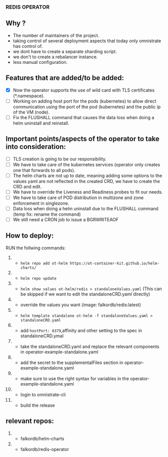 ### REDIS OPERATOR

## Why ?
- The number of maintainers of the project.
- taking control of several deployment aspects that today only omnistrate has control of.
- we dont have to create a separate sharding script.
- we don't to create a rebalancer instance.
- less manual configuration.

## Features that are added/to be added:
- [x] Now the operator supports the use of wild card with TLS certificates (*.namespace).
- [ ] Working on adding host port for the pods (kubernetes) to allow direct communication using the port of the pod (kubernetes) and the public ip of the VM (node).
- [ ] Fix the FLUSHALL command that causes the data loss when doing a helm uninstall and reinstall.

## Important points/aspects of the operator to take into consideration:
- [ ] TLS creation is going to be our responsibility.
- [ ] We have to take care of the kubernetes services (operator only creates one that forwards to all pods).
- [ ] The helm charts are not up to date, meaning adding some options to the values yaml are not reflected in the created CRD, we have to create the CRD and edit.
- [ ] We have to override the Liveness and Readiness probes to fit our needs.
- [ ] We have to take care of POD distribution in multizone and zone enforcement in singlezone.
- [ ] Data loss when doing a helm uninstall due to the FLUSHALL command (temp fix: rename the command)
- [ ] We still need a CRON job to issue a BGRWRITEAOF

## How to deploy:
RUN the follwing commands:
1) - `helm repo add ot-helm https://ot-container-kit.github.io/helm-charts/`
2) - `helm repo update`
3) - `helm show values ot-helm/redis > standaloneValues.yaml` (This can be skipped if we want to edit the standaloneCRD.yaml directly)
4) - override the values you want (image: falkordb/redis:latest)
5) - `helm template standalone ot-helm -f standaloneValues.yaml > standaloneCRD.yaml`
6) - add `hostPort: 6379`,affinity and other setting to the spec in standaloneCRD.ymal
7) - take the standaloneCRD.yaml and replace the relevant components in operator-example-standalone.yaml
8) - add the secret to the supplementalFiles section in operator-example-standalone.yaml
9) - make sure to use the right syntax for variables in the operator-example-standalone.yaml
10) - login to omnistrate-cli
11) - build the release


## relevant repos:
1) - falkordb/helm-charts
2) - falkordb/redis-operator